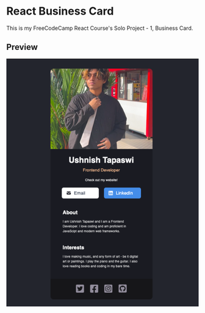 # React Business Card

This is my FreeCodeCamp React Course's Solo Project - 1, Business Card.

## Preview

![Preview](./src/images/preview.png)
